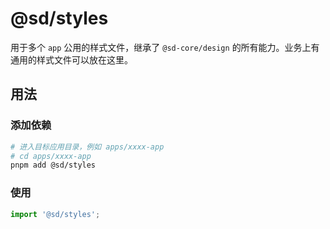 # @sd/styles

用于多个 `app` 公用的样式文件，继承了 `@sd-core/design` 的所有能力。业务上有通用的样式文件可以放在这里。

## 用法

### 添加依赖

```bash
# 进入目标应用目录，例如 apps/xxxx-app
# cd apps/xxxx-app
pnpm add @sd/styles
```

### 使用

```ts
import '@sd/styles';
```
